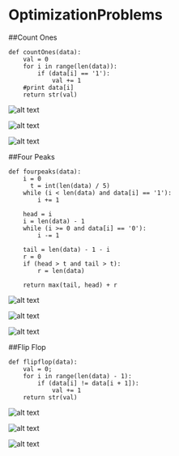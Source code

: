 # OptimizationProblems


##Count Ones

    def countOnes(data):
        val = 0
        for i in range(len(data)):
            if (data[i] == '1'):
                val += 1
		#print data[i]
        return str(val)


![alt text](https://github.com/onaclovtech/OptimizationProblems/blob/master/figures/countones_n_5.png "Count Ones Algorithm N=5")

![alt text](https://github.com/onaclovtech/OptimizationProblems/blob/master/figures/countones_n_10.png "Count Ones Algorithm N=10")

![alt text](https://github.com/onaclovtech/OptimizationProblems/blob/master/figures/countones_n_15.png "Count Ones Algorithm N=15")

##Four Peaks

    def fourpeaks(data):
        i = 0
	      t = int(len(data) / 5)
        while (i < len(data) and data[i] == '1'):
            i += 1
        
        head = i
        i = len(data) - 1
        while (i >= 0 and data[i] == '0'):
            i -= 1
       
        tail = len(data) - 1 - i
        r = 0
        if (head > t and tail > t):
            r = len(data)
        
        return max(tail, head) + r
        
![alt text](https://github.com/onaclovtech/OptimizationProblems/blob/master/figures/fourpeaks_n_5.png "Four Peaks Algorithm N=5")

![alt text](https://github.com/onaclovtech/OptimizationProblems/blob/master/figures/fourpeaks_n_10.png "Four Peaks Algorithm N=10")

![alt text](https://github.com/onaclovtech/OptimizationProblems/blob/master/figures/fourpeaks_n_15.png "Four Peaks Algorithm N=15")

##Flip Flop

    def flipflop(data):
        val = 0;
        for i in range(len(data) - 1):
            if (data[i] != data[i + 1]):
                val += 1
        return str(val)
        
![alt text](https://github.com/onaclovtech/OptimizationProblems/blob/master/figures/flipflop_n_5.png "Flip Flop Algorithm N=5")

![alt text](https://github.com/onaclovtech/OptimizationProblems/blob/master/figures/flipflop_n_10.png "Flip Flop Algorithm N=10")

![alt text](https://github.com/onaclovtech/OptimizationProblems/blob/master/figures/flipflop_n_15.png "Flip Flop Algorithm N=15")
